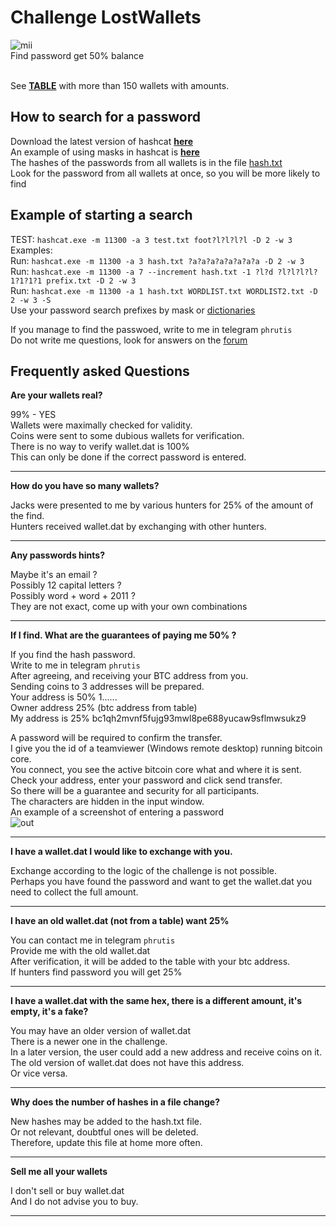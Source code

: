 # Challenge LostWallets
![mii](https://user-images.githubusercontent.com/82582647/170888552-9dbcbde8-8380-4d39-b761-22178e3cc67f.png)</br>
Find password get 50% balance</br></br>

See [**TABLE**](https://github.com/phrutis/LostWallets/blob/main/table.md) with more than 150 wallets with amounts.

## How to search for a password
Download the latest version of hashcat [**here**](https://github.com/hashcat/hashcat/releases)</br>
An example of using masks in hashcat is [**here**](https://cheatsheet.haax.fr/passcracking-hashfiles/hashcat_cheatsheet/)</br>
The hashes of the passwords from all wallets is in the file [hash.txt](https://github.com/phrutis/LostWallets/blob/main/hash.txt)</br>
Look for the password from all wallets at once, so you will be more likely to find</br>

## Example of starting a search
TEST: ```hashcat.exe -m 11300 -a 3 test.txt foot?l?l?l?l -D 2 -w 3```</br>
Examples:</br>
Run: ```hashcat.exe -m 11300 -a 3 hash.txt ?a?a?a?a?a?a?a?a -D 2 -w 3```</br>
Run: ```hashcat.exe -m 11300 -a 7 --increment hash.txt -1 ?l?d ?l?l?l?l?1?1?1?1 prefix.txt -D 2 -w 3```</br>
Run: ```hashcat.exe -m 11300 -a 1 hash.txt WORDLIST.txt WORDLIST2.txt -D 2 -w 3 -S```</br>
Use your password search prefixes by mask or [dictionaries](https://www.weakpass.com/wordlist)</br>

If you manage to find the passwoed, write to me in telegram ```phrutis```</br>
Do not write me questions, look for answers on the [forum](https://hashcat.net/forum/)</br>

## Frequently asked Questions
**Are your wallets real?**</br>

99% - YES</br>
Wallets were maximally checked for validity.</br>
Coins were sent to some dubious wallets for verification.</br>
There is no way to verify wallet.dat is 100%</br>
This can only be done if the correct password is entered.<hr>

**How do you have so many wallets?**</br>

Jacks were presented to me by various hunters for 25% of the amount of the find.</br>
Hunters received wallet.dat by exchanging with other hunters.<hr>

**Any passwords hints?**</br>

Maybe it's an email ?</br>
Possibly 12 capital letters ?</br>
Possibly word + word + 2011 ?</br>
They are not exact, come up with your own combinations<hr>

**If I find. What are the guarantees of paying me 50% ?**</br>

If you find the hash password.</br>
Write to me in telegram ```phrutis```</br>
After agreeing, and receiving your BTC address from you.</br>
Sending coins to 3 addresses will be prepared.</br>
Your address is 50% 1......</br>
Owner address 25% (btc address from table)</br>
My address is 25% bc1qh2mvnf5fujg93mwl8pe688yucaw9sflmwsukz9</br>

A password will be required to confirm the transfer.</br>
I give you the id of a teamviewer (Windows remote desktop) running bitcoin core.</br>
You connect, you see the active bitcoin core what and where it is sent. </br>
Check your address, enter your password and click send transfer.</br>
So there will be a guarantee and security for all participants.</br>
The characters are hidden in the input window.</br>
An example of a screenshot of entering a password</br>
![out](https://user-images.githubusercontent.com/82582647/171352391-5859c01c-8b91-4e8b-9664-1b1d75231d69.png)
<hr>

**I have a wallet.dat I would like to exchange with you.**</br>

Exchange according to the logic of the challenge is not possible.</br>
Perhaps you have found the password and want to get the wallet.dat you need to collect the full amount.<hr>

**I have an old wallet.dat (not from a table) want 25%**</br>

You can contact me in telegram ```phrutis```</br>
Provide me with the old wallet.dat</br>
After verification, it will be added to the table with your btc address.</br>
If hunters find password you will get 25%<hr>

**I have a wallet.dat with the same hex, there is a different amount, it's empty, it's a fake?**</br>

You may have an older version of wallet.dat</br>
There is a newer one in the challenge.</br>
In a later version, the user could add a new address and receive coins on it.</br>
The old version of wallet.dat does not have this address.</br>
Or vice versa.<hr>

**Why does the number of hashes in a file change?**</br>

New hashes may be added to the hash.txt file.</br>
Or not relevant, doubtful ones will be deleted.</br>
Therefore, update this file at home more often.<hr>

**Sell me all your wallets**</br>

I don't sell or buy wallet.dat</br>
And I do not advise you to buy.<hr>
